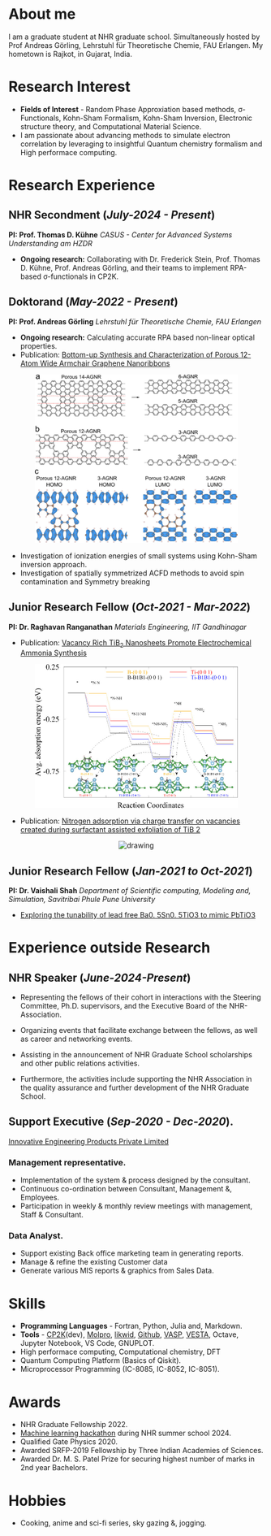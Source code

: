 # About me
 I am a graduate student at NHR graduate school. Simultaneously hosted by Prof Andreas Görling, Lehrstuhl für Theoretische Chemie, FAU Erlangen. My hometown is Rajkot, in Gujarat, India.

# Research Interest
- **Fields of Interest** - Random Phase Approxiation based methods,  σ-Functionals, Kohn-Sham Formalism, Kohn-Sham Inversion, Electronic structure theory, and Computational Material Science.
- I am passionate about advancing methods to simulate electron correlation by leveraging to insightful Quantum chemistry formalism and High performace computing. 


# Research Experience
## **NHR Secondment (_July-2024 - Present_)** 

**PI: Prof. Thomas D. Kühne**
 _CASUS - Center for Advanced Systems Understanding am HZDR_


- **Ongoing research:** Collaborating with Dr. Frederick Stein, Prof. Thomas D. Kühne, Prof. Andreas Görling, and their teams to implement RPA-based σ-functionals in CP2K.

## **Doktorand (_May-2022 - Present_)**

**PI: Prof. Andreas Görling** _Lehrstuhl für Theoretische Chemie, FAU Erlangen_

- **Ongoing research:** Calculating accurate RPA based non-linear
optical properties.
- Publication: [Bottom-up Synthesis and Characterization of Porous 12-Atom Wide Armchair Graphene Nanoribbons](https://pubs.acs.org/doi/full/10.1021/acs.nanolett.4c01106)
<div style="text-align: center;">
<img src="assests/Images/Porous_Graphene_Nanoribons_.jpeg" alt="drawing" width="400"/>
</div>

- Investigation of ionization energies of small systems using Kohn-Sham inversion approach.
- Investigation of spatially symmetrized ACFD methods to avoid spin contamination and Symmetry breaking

## **Junior Research Fellow (_Oct-2021 - Mar-2022_)**

**PI: Dr. Raghavan Ranganathan** _Materials Engineering, IIT Gandhinagar_ 

- Publication: [Vacancy Rich TiB<sub>2</sub> Nanosheets Promote Electrochemical Ammonia Synthesis](https://pubs.acs.org/doi/full/10.1021/acsami.4c00253)

<div style="text-align: center;">
<img src="assests/Images/vancany-pic1.jpeg" alt="drawing" width="400"/>
</div>

- Publication: [Nitrogen adsorption via charge transfer on vacancies created during surfactant assisted exfoliation of TiB 2](https://pubs.rsc.org/en/content/articlelanding/2023/nr/d2nr06676a/unauth)

<div style="text-align: center;">
<img src="assests/Images/CHGDIFF.png" alt="drawing" width="400"/>
</div>

## **Junior Research Fellow (_Jan-2021 to Oct-2021_)**

**PI: Dr. Vaishali Shah** _Department of Scientific computing, Modeling and, Simulation, Savitribai Phule Pune University_

- [Exploring the tunability of lead free Ba0. 5Sn0. 5TiO3 to mimic PbTiO3](https://www.sciencedirect.com/science/article/pii/S0254058423010799)

# Experience outside Research

## **NHR Speaker (_June-2024-Present_)**

- Representing the fellows of their cohort in interactions with the Steering Committee, Ph.D. supervisors, and the Executive Board of the NHR-Association.

- Organizing events that facilitate exchange between the fellows, as well as career and networking events.

- Assisting in the announcement of NHR Graduate School scholarships and other public relations activities.

- Furthermore, the activities include supporting the NHR Association in the quality assurance and further development of the NHR Graduate School.

## **Support Executive (_Sep-2020 - Dec-2020_).**

[Innovative Engineering Products Private Limited](https://ieppl.com/)

### Management representative.
* Implementation of the system & process designed by the consultant.
* Continuous co-ordination between Consultant, Management &, Employees.
* Participation in weekly & monthly review meetings with management, Staff & Consultant.

### Data Analyst.
* Support existing Back office marketing team in generating reports.
* Manage & refine the existing Customer data
* Generate various MIS reports & graphics from Sales Data.

# Skills
- **Programming Languages** - Fortran, Python, Julia and, Markdown.
- **Tools** - [CP2K](https://www.cp2k.org/)(dev), [Molpro](https://www.molpro.net/), [likwid](https://github.com/RRZE-HPC/likwid), [Github](https://github.com/), [VASP](https://www.vasp.at/), [VESTA](https://jp-minerals.org/vesta/en/), Octave, Jupyter Notebook, VS Code,  GNUPLOT.
- High performace computing, Computational chemistry, DFT 
- Quantum Computing Platform (Basics of Qiskit).
- Microprocessor Programming (IC-8085, IC-8052, IC-8051).

# Awards
- NHR Graduate Fellowship 2022.
- [Machine learning hackathon](https://www.linkedin.com/feed/update/urn:li:activity:7208721400554020864/) during NHR summer school 2024.
- Qualified Gate Physics 2020.
- Awarded SRFP-2019 Fellowship by Three Indian
Academies of Sciences.
- Awarded Dr. M. S. Patel Prize for securing highest
number of marks in 2nd year Bachelors.

# Hobbies
- Cooking, anime and sci-fi series, sky gazing &, jogging.
